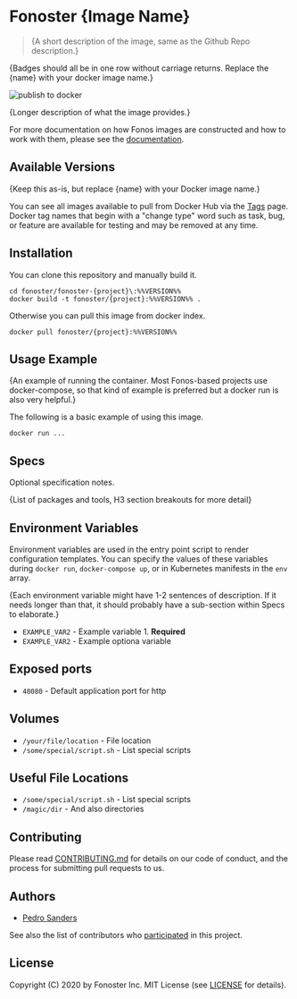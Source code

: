 # Fonoster {Image Name}

> {A short description of the image, same as the Github Repo description.}

{Badges should all be in one row without carriage returns. Replace the {name} with your docker image name.}

![publish to docker](https://github.com/fonoster/nodejs-service/workflows/publish%20to%20docker%20hub/badge.svg)

{Longer description of what the image provides.}

For more documentation on how Fonos images are constructed and how to work with them, please see the [documentation](https://github.com/fonoster/fonoster).

## Available Versions

{Keep this as-is, but replace {name} with your Docker image name.}

You can see all images available to pull from Docker Hub via the [Tags]() page. Docker tag names that begin with a "change type" word such as task, bug, or feature are available for testing and may be removed at any time.

## Installation

You can clone this repository and manually build it.

```
cd fonoster/fonoster-{project}\:%%VERSION%%
docker build -t fonoster/{project}:%%VERSION%% .
```

Otherwise you can pull this image from docker index.

```
docker pull fonoster/{project}:%%VERSION%%
```

## Usage Example

{An example of running the container. Most Fonos-based projects use docker-compose, so that kind of example is preferred but a docker run is also very helpful.}

The following is a basic example of using this image.

```
docker run ...
```

## Specs

Optional specification notes.

{List of packages and tools, H3 section breakouts for more detail}

## Environment Variables

Environment variables are used in the entry point script to render configuration templates. You can specify the values of these variables during `docker run`, `docker-compose up`, or in Kubernetes manifests in the `env` array.

{Each environment variable might have 1-2 sentences of description. If it needs longer than that, it should probably have a sub-section within Specs to elaborate.}

- `EXAMPLE_VAR2` - Example variable 1. **Required**
- `EXAMPLE_VAR2` - Example optiona variable

## Exposed ports

- `48080` - Default application port for http

## Volumes

- `/your/file/location` - File location
- `/some/special/script.sh` - List special scripts

## Useful File Locations

- `/some/special/script.sh` - List special scripts
- `/magic/dir` - And also directories

## Contributing

Please read [CONTRIBUTING.md](https://github.com/fonoster/fonoster/blob/master/CONTRIBUTING.md) for details on our code of conduct, and the process for submitting pull requests to us.

## Authors

- [Pedro Sanders](https://github.com/psanders)

See also the list of contributors who [participated](https://github.com/fonoster/fonoster/contributors) in this project.

## License

Copyright (C) 2020 by Fonoster Inc. MIT License (see [LICENSE](https://github.com/fonoster/fonoster/blob/master/LICENSE) for details).
